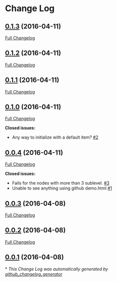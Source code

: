 # Change Log

## [0.1.3](https://github.com/matjas/angular-nested-combobox/tree/0.1.3) (2016-04-11)
[Full Changelog](https://github.com/matjas/angular-nested-combobox/compare/0.1.2...0.1.3)

## [0.1.2](https://github.com/matjas/angular-nested-combobox/tree/0.1.2) (2016-04-11)
[Full Changelog](https://github.com/matjas/angular-nested-combobox/compare/0.1.1...0.1.2)

## [0.1.1](https://github.com/matjas/angular-nested-combobox/tree/0.1.1) (2016-04-11)
[Full Changelog](https://github.com/matjas/angular-nested-combobox/compare/0.1.0...0.1.1)

## [0.1.0](https://github.com/matjas/angular-nested-combobox/tree/0.1.0) (2016-04-11)
[Full Changelog](https://github.com/matjas/angular-nested-combobox/compare/0.0.4...0.1.0)

**Closed issues:**

- Any way to initialize with a default item? [\#2](https://github.com/matjas/angular-nested-combobox/issues/2)

## [0.0.4](https://github.com/matjas/angular-nested-combobox/tree/0.0.4) (2016-04-11)
[Full Changelog](https://github.com/matjas/angular-nested-combobox/compare/0.0.3...0.0.4)

**Closed issues:**

- Fails for the nodes with more than 3 sublevel. [\#3](https://github.com/matjas/angular-nested-combobox/issues/3)
- Unable to see anything using github demo.html [\#1](https://github.com/matjas/angular-nested-combobox/issues/1)

## [0.0.3](https://github.com/matjas/angular-nested-combobox/tree/0.0.3) (2016-04-08)
[Full Changelog](https://github.com/matjas/angular-nested-combobox/compare/0.0.2...0.0.3)

## [0.0.2](https://github.com/matjas/angular-nested-combobox/tree/0.0.2) (2016-04-08)
[Full Changelog](https://github.com/matjas/angular-nested-combobox/compare/0.0.1...0.0.2)

## [0.0.1](https://github.com/matjas/angular-nested-combobox/tree/0.0.1) (2016-04-08)


\* *This Change Log was automatically generated by [github_changelog_generator](https://github.com/skywinder/Github-Changelog-Generator)*